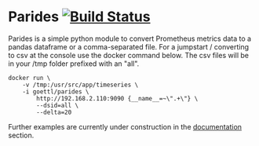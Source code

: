 # Parides [![Build Status](https://travis-ci.org/goettl79/parides.svg?branch=master)](https://travis-ci.org/goettl79/parides)

Parides is a simple python module to convert Prometheus metrics data to a pandas dataframe or a comma-separated file.
For a jumpstart / converting to csv at the console use the docker command below. The csv files will be in your /tmp
folder prefixed with an "all".

    docker run \
        -v /tmp:/usr/src/app/timeseries \
        -i goettl/parides \
            http://192.168.2.110:9090 {__name__=~\".+\"} \
            --dsid=all \
            --delta=20 


Further examples are currently under construction in the [documentation](https://goettl79.github.io/parides/) section.
